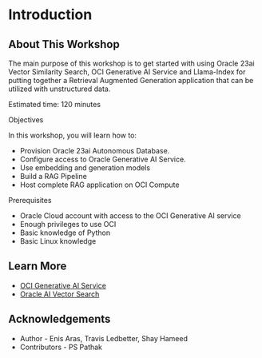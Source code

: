 # Introduction

## About This Workshop

The main purpose of this workshop is to get started with using Oracle 23ai Vector Similarity Search, OCI Generative AI Service and Llama-Index for putting together a Retrieval Augmented Generation application that can be utilized with unstructured data.

Estimated time: 120 minutes

Objectives

In this workshop, you will learn how to:

* Provision Oracle 23ai Autonomous Database.
* Configure access to Oracle Generative AI Service.
* Use embedding and generation models
* Build a RAG Pipeline
* Host complete RAG application on OCI Compute

Prerequisites
* Oracle Cloud account with access to the OCI Generative AI service
* Enough privileges to use OCI
* Basic knowledge of Python
* Basic Linux knowledge

## Learn More
* [OCI Generative AI Service](https://www.oracle.com/artificial-intelligence/generative-ai/generative-ai-service/)
* [Oracle AI Vector Search](https://www.oracle.com/database/ai-vector-search/)

## Acknowledgements

* Author - Enis Aras, Travis Ledbetter, Shay Hameed
* Contributors - PS Pathak


